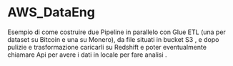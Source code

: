 # AWS_DataEng

Esempio di come costruire due Pipeline in parallelo con Glue ETL (una per dataset su Bitcoin e una su Monero), da file situati in bucket S3 , e dopo pulizie e trasformazione caricarli su Redshift e poter eventualmente chiamare Api per avere i dati in locale per fare analisi .

![]()


